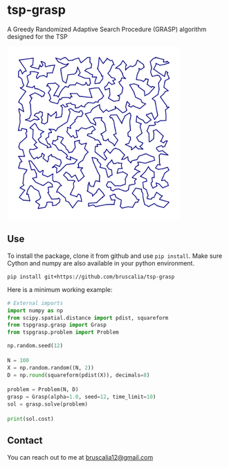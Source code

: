 # tsp-grasp

A Greedy Randomized Adaptive Search Procedure (GRASP) algorithm designed for the TSP

<p align="left">
  <img src="./assets/tsp_1000.png" width="400" title="icon tsp">
</p>

## Use

To install the package, clone it from github and use `pip install`. Make sure Cython and numpy are also available in your python environment.

```
pip install git+https://github.com/bruscalia/tsp-grasp
```

Here is a minimum working example:

```python
# External imports
import numpy as np
from scipy.spatial.distance import pdist, squareform
from tspgrasp.grasp import Grasp
from tspgrasp.problem import Problem
```

```python
np.random.seed(12)

N = 100
X = np.random.random((N, 2))
D = np.round(squareform(pdist(X)), decimals=8)

problem = Problem(N, D)
grasp = Grasp(alpha=1.0, seed=12, time_limit=10)
sol = grasp.solve(problem)

print(sol.cost)
```

## Contact

You can reach out to me at bruscalia12@gmail.com
